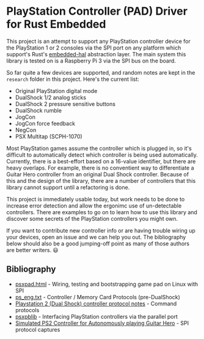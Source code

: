 PlayStation Controller (PAD) Driver for Rust Embedded
========================================================

This project is an attempt to support any PlayStation controller device for the PlayStation 1 or 2 consoles via the SPI port on any platform which support's Rust's [embedded-hal](https://github.com/japaric/embedded-hal) abstraction layer. The main system this library is tested on is a Raspberry Pi 3 via the SPI bus on the board.

So far quite a few devices are supported, and random notes are kept in the `research` folder in this project. Here's the current list:

* Original PlayStation digital mode
* DualShock 1/2 analog sticks
* DualShock 2 pressure sensitive buttons
* DualShock rumble
* JogCon
* JogCon force feedback
* NegCon
* PSX Multitap (SCPH-1070)

Most PlayStation games assume the controller which is plugged in, so it's difficult to automatically detect which controller is being used automatically. Currently, there is a best-effort based on a 16-value identifier, but there are heavy overlaps. For example, there is no conventient way to differentiate a Guitar Hero controller from an original Dual Shock controller. Because of this and the design of the library, there are a number of controllers that this library cannot support until a refactoring is done.

This project is immediately usable today, but work needs to be done to increase error detection and allow the ergonimc use of un-detectable controllers. There are examples to go on to learn how to use this library and discover some secrets of the PlayStation controllers you might own.

If you want to contribute new controller info or are having trouble wiring up your devices, open an issue and we can help you out. The bibliography below should also be a good jumping-off point as many of those authors are better writers. 😃

Bibliography
---------------

* [psxpad.html](http://domisan.sakura.ne.jp/article/psxpad/psxpad.html) - Wiring, testing and bootstrapping game pad on Linux with SPI
* [ps_eng.txt](http://kaele.com/~kashima/games/ps_eng.txt) - Controller / Memory Card Protocols (pre-DualShock)
* [Playstation 2 (Dual Shock) controller protocol notes](https://gist.github.com/scanlime/5042071) - Command protocols
* [psxpblib](http://www.debaser.force9.co.uk/psxpblib/) - Interfacing PlayStation controllers via the parallel port
* [Simulated PS2 Controller for Autonomously playing Guitar Hero](http://procrastineering.blogspot.ca/2010/12/simulated-ps2-controller-for.html) - SPI protocol captures
